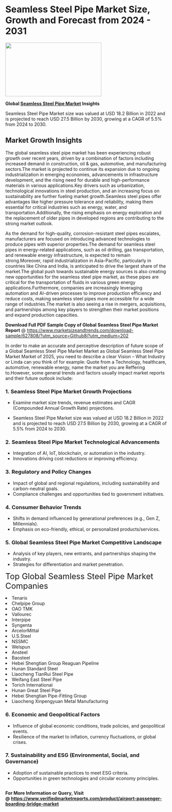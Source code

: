 <H1>Seamless Steel Pipe Market Size, Growth and Forecast from 2024 - 2031</H1><img class="aligncenter size-medium wp-image-584254" src="https://thirdeyenews.in/wp-content/uploads/2024/09/Global-Market-Research-300x168.jpeg" alt="" width="300" height="168" /><p><strong>Global&nbsp;<a href="https://www.marketsizeandtrends.com/download-sample/627808/?utm_source=Github8j?utm_medium=202">Seamless Steel Pipe Market</a> Insights</strong></p><p>Seamless Steel Pipe Market size was valued at USD 18.2 Billion in 2022 and is projected to reach USD 27.5 Billion by 2030, growing at a CAGR of 5.5% from 2024 to 2030.</p><p><h2>Market Growth Insights</h2> <p>The global seamless steel pipe market has been experiencing robust growth over recent years, driven by a combination of factors including increased demand in construction, oil & gas, automotive, and manufacturing sectors.The market is projected to continue its expansion due to ongoing industrialization in emerging economies, advancements in infrastructure development, and the rising need for durable and high-performance materials in various applications.Key drivers such as urbanization, technological innovations in steel production, and an increasing focus on sustainability are further fueling market growth.Seamless steel pipes offer advantages like higher pressure tolerance and reliability, making them essential for critical industries such as energy, water, and transportation.Additionally, the rising emphasis on energy exploration and the replacement of older pipes in developed regions are contributing to the strong market outlook.</p> <p>As the demand for high-quality, corrosion-resistant steel pipes escalates, manufacturers are focused on introducing advanced technologies to produce pipes with superior properties.The demand for seamless steel pipes in energy-related applications, such as oil drilling, gas transportation, and renewable energy infrastructure, is expected to remain strong.Moreover, rapid industrialization in Asia-Pacific, particularly in countries like China and India, is anticipated to drive the largest share of the market.The global push towards sustainable energy sources is also creating new opportunities for the seamless steel pipe market, as these pipes are critical for the transportation of fluids in various green energy applications.Furthermore, companies are increasingly leveraging automation and AI-driven processes to improve production efficiency and reduce costs, making seamless steel pipes more accessible for a wide range of industries.The market is also seeing a rise in mergers, acquisitions, and partnerships among key players to strengthen their market positions and expand production capacities.<p><span class=""><strong>Download Full PDF Sample Copy of Global Seamless Steel Pipe Market Report</strong> @ <a href="https://www.marketsizeandtrends.com/download-sample/627808/?utm_source=Github8j?utm_medium=202" target="_blank">https://www.marketsizeandtrends.com/download-sample/627808/?utm_source=Github8j?utm_medium=202</a></span></p><p>In order to make an accurate and perceptive description of future scope of a Global&nbsp;Seamless Steel Pipe Market Market as Global&nbsp;Seamless Steel Pipe Market Market of 2025, you need to describe a clear Vision &ndash; What Industry or Linda can you think of for example: Quote from a Technology, healthcare, automotive, renewable energy, name the market you are Reffering to.However, some general trends and factors usually impact market reports and their future outlook include:</p><h3>1.&nbsp;<strong>Seamless Steel Pipe Market Growth Projections</strong></h3><ul><li>Examine market size trends, revenue estimates and CAGR (Compounded Annual Growth Rate) projections.</li><li><p>Seamless Steel Pipe Market size was valued at USD 18.2 Billion in 2022 and is projected to reach USD 27.5 Billion by 2030, growing at a CAGR of 5.5% from 2024 to 2030.</p></li></ul><h3>2.&nbsp;<strong>Seamless Steel Pipe Market Technological Advancements</strong></h3><ul><li>Integration of AI, IoT, blockchain, or automation in the industry.</li><li>Innovations driving cost reductions or improving efficiency.</li></ul><h3>3.&nbsp;<strong>Regulatory and Policy Changes</strong></h3><ul><li>Impact of global and regional regulations, including sustainability and carbon-neutral goals.</li><li>Compliance challenges and opportunities tied to government initiatives.</li></ul><h3>4.&nbsp;<strong>Consumer Behavior Trends</strong></h3><ul><li>Shifts in demand influenced by generational preferences (e.g., Gen Z, Millennials).</li><li>Emphasis on eco-friendly, ethical, or personalized products/services.</li></ul><h3>5.&nbsp;<strong>Global Seamless Steel Pipe Market Competitive Landscape</strong></h3><ul><li>Analysis of key players, new entrants, and partnerships shaping the industry.</li><li>Strategies for differentiation and market penetration.</li></ul><p data-pm-slice="1 1 []"><span style="color: inherit; font-family: inherit; font-size: 25px;">Top Global Seamless Steel Pipe Market Companies</span></p><div class="" data-test-id=""><p><li>Tenaris</li><li> Chelpipe Group</li><li> OAO TMK</li><li> Vallourec</li><li> Interpipe</li><li> Syngenta</li><li> ArcelorMittal</li><li> U.S.Steel</li><li> NSSMC</li><li> Welspun</li><li> Ansteel</li><li> Baosteel</li><li> Hebei Shengtian Group Reaguan Pipeline</li><li> Hunan Standard Steel</li><li> Liaocheng TianRui Steel Pipe</li><li> Weifang East Steel Pipe</li><li> Torich International</li><li> Hunan Great Steel Pipe</li><li> Hebei Shengtian Pipe-Fitting Group</li><li> Liaocheng Xinpengyuan Metal Manufacturing</li></p></div><h3>6.&nbsp;<strong>Economic and Geopolitical Factors</strong></h3><ul><li>Influence of global economic conditions, trade policies, and geopolitical events.</li><li>Resilience of the market to inflation, currency fluctuations, or global crises.</li></ul><h3>7.&nbsp;<strong>Sustainability and ESG (Environmental, Social, and Governance)</strong></h3><ul><li>Adoption of sustainable practices to meet ESG criteria.</li><li>Opportunities in green technologies and circular economy principles.</li></ul><h2><strong style="font-size: 14px;">For More Information or Query, Visit @&nbsp;</strong><a style="background-color: #ffffff; font-size: 14px;" href="https://www.marketsizeandtrends.com/report/seamless-steel-pipe-market/" target="_blank">https://www.verifiedmarketreports.com/product/airport-passenger-boarding-bridge-market</a></h2>